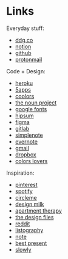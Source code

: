 # Links

Everyday stuff:

* [ddg.co](https://duckduckgo.com/)
* [notion](https://notion.so)
* [github](https://github.com/login)
* [protonmail](https://mail.protonmail.com/login)

Code + Design:

* [heroku](https://heroku.com/login)
* [5apps](https://5apps.com/)
* [coolors](https://coolors.co/)
* [the noun project](https://thenounproject.com/)
* [google fonts](https://fonts.google.com/)
* [hipsum](https://hipsum.co/)
* [figma](https://www.figma.com/)
* [gitlab](https://gitlab.com)
* [simplenote](https://app.simplenote.com)
* [evernote](https://evernote.com)
* [gmail](https://gmail.com)
* [dropbox](https://dropbox.com/home)
* [colors lovers](https://www.colourlovers.com/)

Inspiration:

* [pinterest](https://pinterest.com/login/)
* [spotify](https://play.spotify.com)
* [circleme](http://www.circleme.com/users/sign_in)
* [design milk](http://design-milk.com/)
* [apartment therapy](http://www.apartmenttherapy.com/)
* [the design files](https://thedesignfiles.net/)
* [reddit](http://old.reddit.com)
* [listography](http://listography.com)
* [note](https://note.mu)
* [best present](https://bestpresent.jp)
* [slowly](https://slowly.app/)
